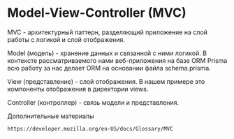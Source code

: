 # Model-View-Controller (MVC) 

MVC - архитектурный паттерн, разделяющий приложение на слой работы с логикой и 
слой отображения.

Model (модель) - хранение данных и связанной с ними логикой. В контексте 
рассматриваемого нами веб-приложения на базе ORM Prisma всю работу за нас
делает ORM на основании файла schema.prisma.

View (представление) - слой отображения. В нашем примере это компоненты 
отображения в директории views.

Controller (контроллер) - связь модели и представления.

Дополнительные материалы

    https://developer.mozilla.org/en-US/docs/Glossary/MVC
